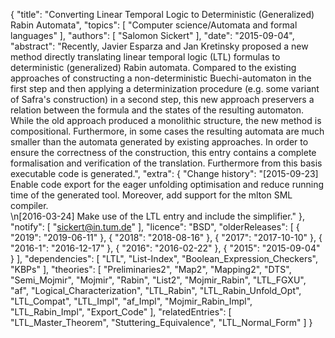 {
    "title": "Converting Linear Temporal Logic to Deterministic (Generalized) Rabin Automata",
    "topics": [
        "Computer science/Automata and formal languages"
    ],
    "authors": [
        "Salomon Sickert"
    ],
    "date": "2015-09-04",
    "abstract": "Recently, Javier Esparza and Jan Kretinsky proposed a new method directly translating linear temporal logic (LTL) formulas to deterministic (generalized) Rabin automata. Compared to the existing approaches of constructing a non-deterministic Buechi-automaton in the first step and then applying a determinization procedure (e.g. some variant of Safra's construction) in a second step, this new approach preservers a relation between the formula and the states of the resulting automaton. While the old approach produced a monolithic structure, the new method is compositional. Furthermore, in some cases the resulting automata are much smaller than the automata generated by existing approaches. In order to ensure the correctness of the construction, this entry contains a complete formalisation and verification of the translation. Furthermore from this basis executable code is generated.",
    "extra": {
        "Change history": "[2015-09-23] Enable code export for the eager unfolding optimisation and reduce running time of the generated tool. Moreover, add support for the mlton SML compiler.<br>\n[2016-03-24] Make use of the LTL entry and include the simplifier."
    },
    "notify": [
        "sickert@in.tum.de"
    ],
    "licence": "BSD",
    "olderReleases": [
        {
            "2019": "2019-06-11"
        },
        {
            "2018": "2018-08-16"
        },
        {
            "2017": "2017-10-10"
        },
        {
            "2016-1": "2016-12-17"
        },
        {
            "2016": "2016-02-22"
        },
        {
            "2015": "2015-09-04"
        }
    ],
    "dependencies": [
        "LTL",
        "List-Index",
        "Boolean_Expression_Checkers",
        "KBPs"
    ],
    "theories": [
        "Preliminaries2",
        "Map2",
        "Mapping2",
        "DTS",
        "Semi_Mojmir",
        "Mojmir",
        "Rabin",
        "List2",
        "Mojmir_Rabin",
        "LTL_FGXU",
        "af",
        "Logical_Characterization",
        "LTL_Rabin",
        "LTL_Rabin_Unfold_Opt",
        "LTL_Compat",
        "LTL_Impl",
        "af_Impl",
        "Mojmir_Rabin_Impl",
        "LTL_Rabin_Impl",
        "Export_Code"
    ],
    "relatedEntries": [
        "LTL_Master_Theorem",
        "Stuttering_Equivalence",
        "LTL_Normal_Form"
    ]
}